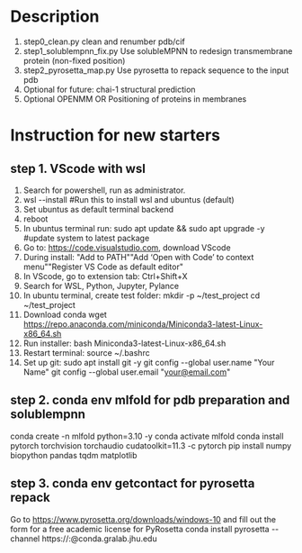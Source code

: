 
# Description
1. step0_clean.py clean and renumber pdb/cif
2. step1_solublempnn_fix.py Use solubleMPNN to redesign transmembrane protein (non-fixed position)
3. step2_pyrosetta_map.py Use pyrosetta to repack sequence to the input pdb
4. Optional for future: chai-1 structural prediction
5. Optional OPENMM OR Positioning of proteins in membranes

# Instruction for new starters
## step 1. VScode with wsl

1. Search for powershell, run as administrator.
2. wsl --install #Run this to install wsl and ubuntus (default)
3. Set ubuntus as default terminal backend
4. reboot
5. In ubuntus terminal run: sudo apt update && sudo apt upgrade -y #update system to latest package
6. Go to: https://code.visualstudio.com, download VScode
7. During install: "Add to PATH""Add ‘Open with Code’ to context menu""Register VS Code as default editor"
8. In VScode, go to extension tab: Ctrl+Shift+X
9. Search for WSL, Python, Jupyter, Pylance
10. In ubuntu terminal, create test folder: 
mkdir -p ~/test_project
cd ~/test_project
11. Download conda wget https://repo.anaconda.com/miniconda/Miniconda3-latest-Linux-x86_64.sh
12. Run installer: bash Miniconda3-latest-Linux-x86_64.sh
13. Restart terminal: source ~/.bashrc
14. Set up git: sudo apt install git -y
git config --global user.name "Your Name"
git config --global user.email "your@email.com"

## step 2. conda env mlfold for pdb preparation and solublempnn
conda create -n mlfold python=3.10 -y
conda activate mlfold
conda install pytorch torchvision torchaudio cudatoolkit=11.3 -c pytorch
pip install numpy biopython pandas tqdm matplotlib

## step 3. conda env getcontact for pyrosetta repack
Go to https://www.pyrosetta.org/downloads/windows-10 and fill out the form for a free academic license for PyRosetta
conda install pyrosetta --channel https://<username>:<password>@conda.gralab.jhu.edu
